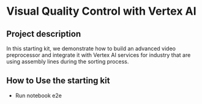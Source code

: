 # Visual Quality Control with Vertex AI

## Project description

In this starting kit, we demonstrate how to build an advanced video preprocessor and integrate it with Vertex AI services for industry that are using assembly lines during the sorting process.

## How to Use the starting kit

- Run notebook e2e
